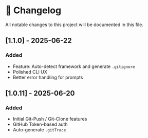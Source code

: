 # 📜 Changelog

All notable changes to this project will be documented in this file.

## [1.1.0] - 2025-06-22
### Added
- Feature: Auto-detect framework and generate `.gitignore`
- Polished CLI UX
- Better error handling for prompts

## [1.0.11] - 2025-06-20
### Added
- Initial Git-Push / Git-Clone features
- GitHub Token-based auth
- Auto-generate `.gitTrace`
